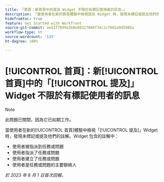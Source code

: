 ```yaml
---
title: 「首頁：新首頁中的提及 Widget 不限於有標記使用者的訊息。」
description: 「當使用者在新的首頁體驗中檢視提及 Widget 時，發現未標記或提及他們的註解。」
hidefromtoc: true
feature: Get Started with Workfront
source-git-commit: aed1f7049a3b8e08327888f34c2cf682a9d598ba
workflow-type: ht
source-wordcount: '133'
ht-degree: 100%

---
```



# [!UICONTROL 首頁]：新[!UICONTROL 首頁]中的「[!UICONTROL 提及]」Widget 不限於有標記使用者的訊息

<!--Requested article, won't fix-->

>[!NOTE]
>
>此問題已關閉，因為它已如期工作。

當使用者在新的[!UICONTROL 首頁]體驗中檢視「[!UICONTROL 提及]」Widget 時，發現未標記或提及他們的註解。Widget 包含的註解中：

* 使用者被指派到任務或問題
* 使用者指派了任務或問題
* 使用者建立了任務或問題
* 使用者是任務或問題的主要聯絡人

_於 2023 年 8 月 1 日首次回報。_

